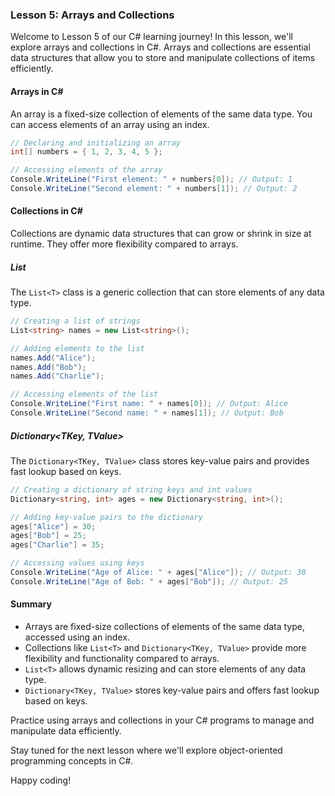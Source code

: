### Lesson 5: Arrays and Collections

Welcome to Lesson 5 of our C# learning journey! In this lesson, we'll explore arrays and collections in C#. Arrays and collections are essential data structures that allow you to store and manipulate collections of items efficiently.

#### Arrays in C#

An array is a fixed-size collection of elements of the same data type. You can access elements of an array using an index.

```csharp
// Declaring and initializing an array
int[] numbers = { 1, 2, 3, 4, 5 };

// Accessing elements of the array
Console.WriteLine("First element: " + numbers[0]); // Output: 1
Console.WriteLine("Second element: " + numbers[1]); // Output: 2
```

#### Collections in C#

Collections are dynamic data structures that can grow or shrink in size at runtime. They offer more flexibility compared to arrays.

##### List<T>

The `List<T>` class is a generic collection that can store elements of any data type.

```csharp
// Creating a list of strings
List<string> names = new List<string>();

// Adding elements to the list
names.Add("Alice");
names.Add("Bob");
names.Add("Charlie");

// Accessing elements of the list
Console.WriteLine("First name: " + names[0]); // Output: Alice
Console.WriteLine("Second name: " + names[1]); // Output: Bob
```

##### Dictionary<TKey, TValue>

The `Dictionary<TKey, TValue>` class stores key-value pairs and provides fast lookup based on keys.

```csharp
// Creating a dictionary of string keys and int values
Dictionary<string, int> ages = new Dictionary<string, int>();

// Adding key-value pairs to the dictionary
ages["Alice"] = 30;
ages["Bob"] = 25;
ages["Charlie"] = 35;

// Accessing values using keys
Console.WriteLine("Age of Alice: " + ages["Alice"]); // Output: 30
Console.WriteLine("Age of Bob: " + ages["Bob"]); // Output: 25
```

#### Summary

- Arrays are fixed-size collections of elements of the same data type, accessed using an index.
- Collections like `List<T>` and `Dictionary<TKey, TValue>` provide more flexibility and functionality compared to arrays.
- `List<T>` allows dynamic resizing and can store elements of any data type.
- `Dictionary<TKey, TValue>` stores key-value pairs and offers fast lookup based on keys.

Practice using arrays and collections in your C# programs to manage and manipulate data efficiently.

Stay tuned for the next lesson where we'll explore object-oriented programming concepts in C#.

Happy coding!

